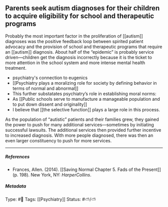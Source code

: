 ## Parents seek autism diagnoses for their children to acquire eligibility for school and therapeutic programs  # 

Probably the most important factor in the proliferation of [[autism]] diagnoses was the positive feedback loop between spirited patient advocacy and the provision of school and therapeutic programs that require an [[autism]] diagnosis. 
About half of the “epidemic” is probably service driven—children get the diagnosis incorrectly because it is the ticket to more attention in the school system and more intense mental health treatment.

- psychiatry's connection to eugenics
- [[Psychiatry plays a moralizing role for society by defining behavior in terms of normal and abnormal]]
- This further substatates psychiatry’s role in establishing moral norms:
- As [[Public schools serve to manufacture a manageable population and to put down dissent and originality]]
- I believe that [[the selective function]] plays a large role in this process.

As the population of “autistic” patients and their families grew, they gained the power to push for many additional services—sometimes by initiating successful lawsuits. The additional services then provided further incentive to increased diagnosis. With more people diagnosed, there was then an even larger constituency to push for more services.

___

##### References

- Frances, Allen. (2014). [[Saving Normal Chapter 5. Fads of the Present]] (p. 198). New York, NY: _HarperCollins_.

##### Metadata

Type: #🔴 
Tags: [[Psychiatry]]
Status: #⛅️/⛅️ 